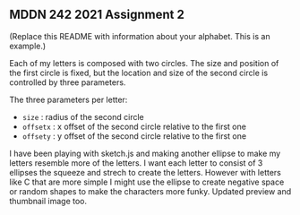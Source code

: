 ## MDDN 242 2021 Assignment 2

(Replace this README with information about your alphabet. This is an example.)

Each of my letters is composed with two circles. The size and position of the first circle is fixed, but the location and size of the second circle is controlled by three parameters.

The three parameters per letter:
  * `size` : radius of the second circle
  * `offsetx` : x offset of the second circle relative to the first one
  * `offsety` : y offset of the second circle relative to the first one

I have been playing with sketch.js and making another ellipse to make my letters resemble more of the letters. I want each letter to consist of 3 ellipses the squeeze and strech to create the letters. However with letters like C that are more simple I might use the ellipse to create negative space or random shapes to make the characters more funky. Updated preview and thumbnail image too. 